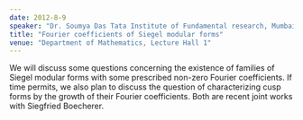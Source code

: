 ```yaml
---
date: 2012-8-9
speaker: "Dr. Soumya Das Tata Institute of Fundamental research, Mumbai"
title: "Fourier coefficients of Siegel modular forms"
venue: "Department of Mathematics, Lecture Hall 1"
---
```

We will discuss some questions concerning the
existence of families of Siegel modular forms with some prescribed non-zero
Fourier coefficients. If time permits, we also plan to discuss the question
of characterizing cusp forms by the growth of their Fourier coefficients.
Both are recent joint works with Siegfried Boecherer.
